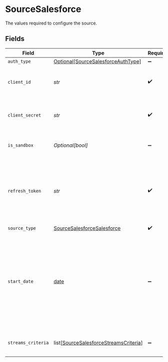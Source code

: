 # SourceSalesforce

The values required to configure the source.


## Fields

| Field                                                                                                                                                                                                                         | Type                                                                                                                                                                                                                          | Required                                                                                                                                                                                                                      | Description                                                                                                                                                                                                                   | Example                                                                                                                                                                                                                       |
| ----------------------------------------------------------------------------------------------------------------------------------------------------------------------------------------------------------------------------- | ----------------------------------------------------------------------------------------------------------------------------------------------------------------------------------------------------------------------------- | ----------------------------------------------------------------------------------------------------------------------------------------------------------------------------------------------------------------------------- | ----------------------------------------------------------------------------------------------------------------------------------------------------------------------------------------------------------------------------- | ----------------------------------------------------------------------------------------------------------------------------------------------------------------------------------------------------------------------------- |
| `auth_type`                                                                                                                                                                                                                   | [Optional[SourceSalesforceAuthType]](../../models/shared/sourcesalesforceauthtype.md)                                                                                                                                         | :heavy_minus_sign:                                                                                                                                                                                                            | N/A                                                                                                                                                                                                                           |                                                                                                                                                                                                                               |
| `client_id`                                                                                                                                                                                                                   | *str*                                                                                                                                                                                                                         | :heavy_check_mark:                                                                                                                                                                                                            | Enter your Salesforce developer application's <a href="https://developer.salesforce.com/forums/?id=9062I000000DLgbQAG">Client ID</a>                                                                                          |                                                                                                                                                                                                                               |
| `client_secret`                                                                                                                                                                                                               | *str*                                                                                                                                                                                                                         | :heavy_check_mark:                                                                                                                                                                                                            | Enter your Salesforce developer application's <a href="https://developer.salesforce.com/forums/?id=9062I000000DLgbQAG">Client secret</a>                                                                                      |                                                                                                                                                                                                                               |
| `is_sandbox`                                                                                                                                                                                                                  | *Optional[bool]*                                                                                                                                                                                                              | :heavy_minus_sign:                                                                                                                                                                                                            | Toggle if you're using a <a href="https://help.salesforce.com/s/articleView?id=sf.deploy_sandboxes_parent.htm&type=5">Salesforce Sandbox</a>                                                                                  |                                                                                                                                                                                                                               |
| `refresh_token`                                                                                                                                                                                                               | *str*                                                                                                                                                                                                                         | :heavy_check_mark:                                                                                                                                                                                                            | Enter your application's <a href="https://developer.salesforce.com/docs/atlas.en-us.mobile_sdk.meta/mobile_sdk/oauth_refresh_token_flow.htm">Salesforce Refresh Token</a> used for Airbyte to access your Salesforce account. |                                                                                                                                                                                                                               |
| `source_type`                                                                                                                                                                                                                 | [SourceSalesforceSalesforce](../../models/shared/sourcesalesforcesalesforce.md)                                                                                                                                               | :heavy_check_mark:                                                                                                                                                                                                            | N/A                                                                                                                                                                                                                           |                                                                                                                                                                                                                               |
| `start_date`                                                                                                                                                                                                                  | [date](https://docs.python.org/3/library/datetime.html#date-objects)                                                                                                                                                          | :heavy_minus_sign:                                                                                                                                                                                                            | Enter the date in the YYYY-MM-DD format. Airbyte will replicate the data added on and after this date. If this field is blank, Airbyte will replicate the data for last two years.                                            | 2021-07-25                                                                                                                                                                                                                    |
| `streams_criteria`                                                                                                                                                                                                            | list[[SourceSalesforceStreamsCriteria](../../models/shared/sourcesalesforcestreamscriteria.md)]                                                                                                                               | :heavy_minus_sign:                                                                                                                                                                                                            | Filter streams relevant to you                                                                                                                                                                                                |                                                                                                                                                                                                                               |